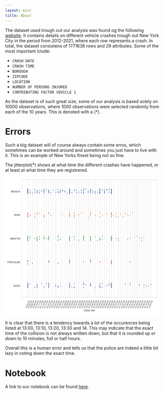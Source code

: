 ```yaml
---
layout: misc
title: About
---
```

The dataset used trough out our analysis was found og the following [website](https://www.kaggle.com/new-york-city/nypd-motor-vehicle-collisions). It contains details on different vehicle crashes trough out New York City in the period from 2012-2021, where each row represents a crash. In total, the dataset consistens of 1771638 rows and 29 attributes. Some of the most important iclude: 
- `CRASH DATE`
- `CRASH TIME`
- `BOROUGH`
- `ZIPCODE`
- `LOCATION`
- `NUMBER OF PERSONS INJURED`
- `CONTRIBUTING FACTOR VEHICLE 1`

As the dataset is of such great size, some of our analysis is based solely on 10000 observations, where 1000 observations were selected randomly from each of the 10 years. This is denoted with a (*).



# Errors 

Such a big dataset will of course always contain some erros, which sometimes can be worked around and sometimes you just have to live with it. This is an example of New Yorks finest being not so fine.

The jitterplot(*) shows at what time the different crashes have happened, or at least at what time they are registrered. 

<img src="observations.png" width="550" height="450">

It is clear that there is a tendency towards a lot of the occurences being listed at 13:00, 13:10, 13:20, 13:30 and 14. This may indicate that the exact time of the collision is not always written down, but that it is rounded up or down to 10 minutes, full or half hours. 

Overall this is a human error and tells us that the police are indeed a little bit lazy in noting down the exact time.



# Notebook

A link to our notebook can be found [here](https://nbviewer.jupyter.org/github/fbjornstrup/Crashes-New-York/blob/gh-pages/pages/FinalNotebookFinal.ipynb).


